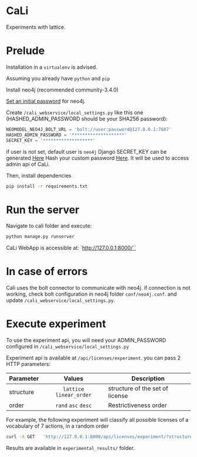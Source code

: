 # CaLi
Experiments with lattice.

# Prelude
Installation in a `virtualenv` is advised.

Assuming you already have `python` and `pip`

Install neo4j (recommended community-3.4.0)

[Set an initial password](https://neo4j.com/docs/operations-manual/current/configuration/set-initial-password/) for neo4j.

Create `/cali_webservice/local_settings.py` like this one (HASHED_ADMIN_PASSWORD should be your SHA256 password):
```python
NEOMODEL_NEO4J_BOLT_URL = 'bolt://user:password@127.0.0.1:7687'
HASHED_ADMIN_PASSWORD = '********************'
SECRET_KEY = '*******************'
```
if user is not set, default user is `neo4j`
Django SECRET_KEY can be generated [Here](https://www.miniwebtool.com/django-secret-key-generator/)
Hash your custom password [Here](https://passwordsgenerator.net/sha256-hash-generator/). It will be used to access admin api of CaLi.

Then, install dependencies

```bash
pip install -r requirements.txt
```

# Run the server
Navigate to cali folder and execute:

```bash
python manage.py runserver
```
CaLi WebApp is accessible at: `http://127.0.0.1:8000/``

# In case of errors

Cali uses the bolt connector to communicate with neo4j.
if connection is not working, check bolt configuration in neo4j folder `conf/neo4j.conf`.
and update `/cali_webservice/local_settings.py`.

# Execute experiment
To use the experiment api, you will need your ADMIN_PASSWORD configured in `/cali_webservice/local_settings.py`

Experiment api is available at `/api/licenses/experiment`. you can pass 2 HTTP parameters:

| Parameter |          Values          | Description                     |
|-----------|:------------------------:|---------------------------------|
| structure | `lattice` `linear_order` | structure of the set of license |
| order     |    `rand` `asc` `desc`   | Restrictiveness order           |


For example, the following experiment will classify all possible licenses of a vocabulary of 7 actions, in a random order

```bash
curl -X GET   'http://127.0.0.1:8000/api/licenses/experiment/?structure=lattice&order=rand'   -H 'Admin-Password: ADMIN_PASSWORD'
```

Results are available in `experimental_results/` folder.
